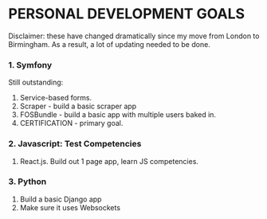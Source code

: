 # PERSONAL DEVELOPMENT GOALS

Disclaimer: these have changed dramatically since my move from London to Birmingham. As a result, a lot of updating needed to be done.

### 1. Symfony ###

Still outstanding:

1. Service-based forms.
2. Scraper - build a basic scraper app
3. FOSBundle - build a basic app with multiple users baked in.
4. CERTIFICATION - primary goal.

### 2. Javascript: Test Competencies ###

1. React.js. Build out 1 page app, learn JS competencies.

### 3. Python ###

1. Build a basic Django app
2. Make sure it uses Websockets

